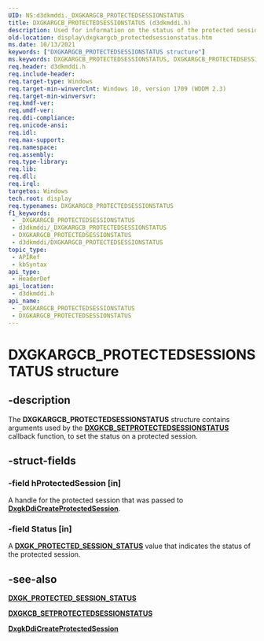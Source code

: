 ```yaml
---
UID: NS:d3dkmddi._DXGKARGCB_PROTECTEDSESSIONSTATUS
title: DXGKARGCB_PROTECTEDSESSIONSTATUS (d3dkmddi.h)
description: Used for information on the status of the protected session.
old-location: display\dxgkargcb_protectedsessionstatus.htm
ms.date: 10/13/2021
keywords: ["DXGKARGCB_PROTECTEDSESSIONSTATUS structure"]
ms.keywords: DXGKARGCB_PROTECTEDSESSIONSTATUS, DXGKARGCB_PROTECTEDSESSIONSTATUS structure [Display Devices], _DXGKARGCB_PROTECTEDSESSIONSTATUS, d3dkmddi/DXGKARGCB_PROTECTEDSESSIONSTATUS, display.dxgkargcb_protectedsessionstatus
req.header: d3dkmddi.h
req.include-header: 
req.target-type: Windows
req.target-min-winverclnt: Windows 10, version 1709 (WDDM 2.3)
req.target-min-winversvr: 
req.kmdf-ver: 
req.umdf-ver: 
req.ddi-compliance: 
req.unicode-ansi: 
req.idl: 
req.max-support: 
req.namespace: 
req.assembly: 
req.type-library: 
req.lib: 
req.dll: 
req.irql: 
targetos: Windows
tech.root: display
req.typenames: DXGKARGCB_PROTECTEDSESSIONSTATUS
f1_keywords:
 - _DXGKARGCB_PROTECTEDSESSIONSTATUS
 - d3dkmddi/_DXGKARGCB_PROTECTEDSESSIONSTATUS
 - DXGKARGCB_PROTECTEDSESSIONSTATUS
 - d3dkmddi/DXGKARGCB_PROTECTEDSESSIONSTATUS
topic_type:
 - APIRef
 - kbSyntax
api_type:
 - HeaderDef
api_location:
 - d3dkmddi.h
api_name:
 - _DXGKARGCB_PROTECTEDSESSIONSTATUS
 - DXGKARGCB_PROTECTEDSESSIONSTATUS
---
```


# DXGKARGCB_PROTECTEDSESSIONSTATUS structure

## -description

The **DXGKARGCB_PROTECTEDSESSIONSTATUS** structure contains arguments used by the [**DXGKCB_SETPROTECTEDSESSIONSTATUS**](nc-d3dkmddi-dxgkcb_setprotectedsessionstatus.md) callback function, to set the status on a protected session.

## -struct-fields

### -field hProtectedSession [in]

A handle for the protected session that was passed to [**DxgkDdiCreateProtectedSession**](nc-d3dkmddi-dxgkddi_createprotectedsession.md).

### -field Status [in]

A [**DXGK_PROTECTED_SESSION_STATUS**](ne-d3dkmddi-_dxgk_protected_session_status.md) value that indicates the status of the protected session.

## -see-also

[**DXGK_PROTECTED_SESSION_STATUS**](ne-d3dkmddi-_dxgk_protected_session_status.md)

[**DXGKCB_SETPROTECTEDSESSIONSTATUS**](nc-d3dkmddi-dxgkcb_setprotectedsessionstatus.md)

[**DxgkDdiCreateProtectedSession**](nc-d3dkmddi-dxgkddi_createprotectedsession.md)
